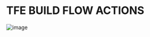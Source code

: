 # TFE BUILD FLOW ACTIONS

![image](https://user-images.githubusercontent.com/76629897/199528845-158e5537-edb5-4d99-a0c9-6a5c3e27a0f8.png)
